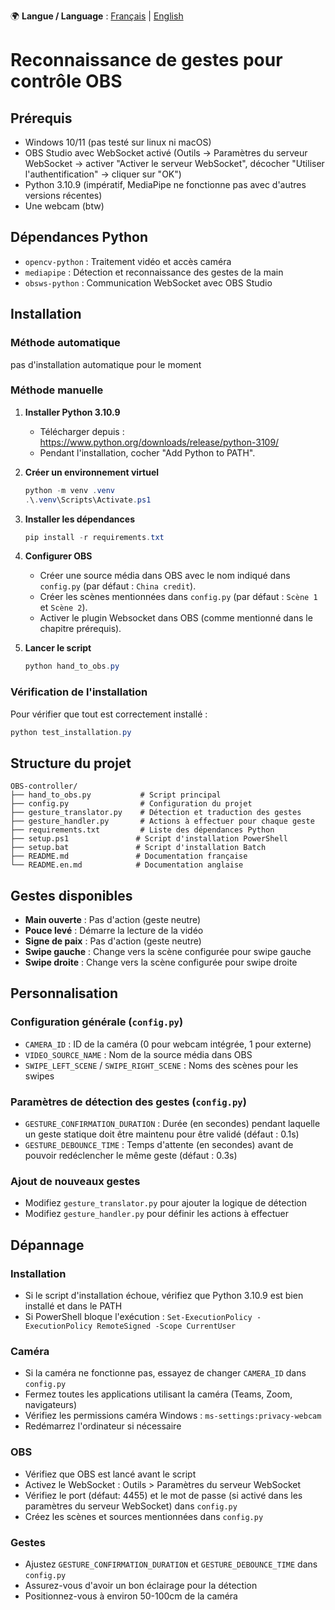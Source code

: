 🌍 **Langue / Language** :
[Français](./README.md) | [English](./README.en.md)

# Reconnaissance de gestes pour contrôle OBS

## Prérequis
- Windows 10/11 (pas testé sur linux ni macOS)
- OBS Studio avec WebSocket activé (Outils -> Paramètres du serveur WebSocket -> activer "Activer le serveur WebSocket", décocher "Utiliser l'authentification" -> cliquer sur "OK")
- Python 3.10.9 (impératif, MediaPipe ne fonctionne pas avec d'autres versions récentes)
- Une webcam (btw)

## Dépendances Python
- `opencv-python` : Traitement vidéo et accès caméra
- `mediapipe` : Détection et reconnaissance des gestes de la main
- `obsws-python` : Communication WebSocket avec OBS Studio

## Installation

### Méthode automatique

pas d'installation automatique pour le moment

### Méthode manuelle

1. **Installer Python 3.10.9**
   - Télécharger depuis : https://www.python.org/downloads/release/python-3109/
   - Pendant l'installation, cocher "Add Python to PATH".

2. **Créer un environnement virtuel**
   ```powershell
   python -m venv .venv
   .\.venv\Scripts\Activate.ps1
   ```

3. **Installer les dépendances**
   ```powershell
   pip install -r requirements.txt
   ```

4. **Configurer OBS**
   - Créer une source média dans OBS avec le nom indiqué dans `config.py` (par défaut : `China credit`).
   - Créer les scènes mentionnées dans `config.py` (par défaut : `Scène 1` et `Scène 2`).
   - Activer le plugin Websocket dans OBS (comme mentionné dans le chapitre prérequis).

5. **Lancer le script**
   ```powershell
   python hand_to_obs.py
   ```

### Vérification de l'installation

Pour vérifier que tout est correctement installé :
```powershell
python test_installation.py
```

## Structure du projet

```
OBS-controller/
├── hand_to_obs.py           # Script principal
├── config.py                # Configuration du projet
├── gesture_translator.py    # Détection et traduction des gestes
├── gesture_handler.py       # Actions à effectuer pour chaque geste
├── requirements.txt         # Liste des dépendances Python
├── setup.ps1               # Script d'installation PowerShell
├── setup.bat               # Script d'installation Batch
├── README.md               # Documentation française
└── README.en.md            # Documentation anglaise
```

## Gestes disponibles
- **Main ouverte** : Pas d'action (geste neutre)
- **Pouce levé** : Démarre la lecture de la vidéo
- **Signe de paix** : Pas d'action (geste neutre)
- **Swipe gauche** : Change vers la scène configurée pour swipe gauche
- **Swipe droite** : Change vers la scène configurée pour swipe droite

## Personnalisation

### Configuration générale (`config.py`)
- `CAMERA_ID` : ID de la caméra (0 pour webcam intégrée, 1 pour externe)
- `VIDEO_SOURCE_NAME` : Nom de la source média dans OBS
- `SWIPE_LEFT_SCENE` / `SWIPE_RIGHT_SCENE` : Noms des scènes pour les swipes

### Paramètres de détection des gestes (`config.py`)
- `GESTURE_CONFIRMATION_DURATION` : Durée (en secondes) pendant laquelle un geste statique doit être maintenu pour être validé (défaut : 0.1s)
- `GESTURE_DEBOUNCE_TIME` : Temps d'attente (en secondes) avant de pouvoir redéclencher le même geste (défaut : 0.3s)

### Ajout de nouveaux gestes
- Modifiez `gesture_translator.py` pour ajouter la logique de détection
- Modifiez `gesture_handler.py` pour définir les actions à effectuer

## Dépannage

### Installation
- Si le script d'installation échoue, vérifiez que Python 3.10.9 est bien installé et dans le PATH
- Si PowerShell bloque l'exécution : `Set-ExecutionPolicy -ExecutionPolicy RemoteSigned -Scope CurrentUser`

### Caméra
- Si la caméra ne fonctionne pas, essayez de changer `CAMERA_ID` dans `config.py`
- Fermez toutes les applications utilisant la caméra (Teams, Zoom, navigateurs)
- Vérifiez les permissions caméra Windows : `ms-settings:privacy-webcam`
- Redémarrez l'ordinateur si nécessaire

### OBS
- Vérifiez que OBS est lancé avant le script
- Activez le WebSocket : Outils > Paramètres du serveur WebSocket
- Vérifiez le port (défaut: 4455) et le mot de passe (si activé dans les paramètres du serveur WebSocket) dans `config.py`
- Créez les scènes et sources mentionnées dans `config.py`

### Gestes
- Ajustez `GESTURE_CONFIRMATION_DURATION` et `GESTURE_DEBOUNCE_TIME` dans `config.py`
- Assurez-vous d'avoir un bon éclairage pour la détection
- Positionnez-vous à environ 50-100cm de la caméra
